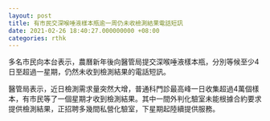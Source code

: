 ```yaml
---
layout: post
title: 有市民交深喉唾液樣本瓶逾一周仍未收檢測結果電話短訊
date: 2021-02-26 18:40:27.000000000 +08:00
categories: rthk
---
```


多名市民向本台表示，農曆新年後向醫管局提交深喉唾液樣本瓶，分別等候至少4日至超過一星期，仍然未收到檢測結果的電話短訊。

醫管局表示，近日檢測需求量突然大增，普通科門診最高峰一日收集超過4萬個樣本，有市民等了一個星期才收到檢測結果。其中一間外判化驗室未能根據合約要求提供檢測結果，正招聘多幾間私營化驗室，下星期起陸續提供服務。
